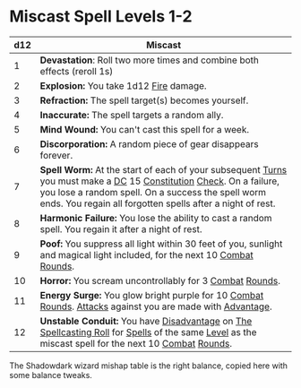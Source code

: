 # Miscast Spell Levels 1-2

| d12 | Miscast                                                                                                                                                                                                                                                                                                                                                                                                          |
| --- | ---------------------------------------------------------------------------------------------------------------------------------------------------------------------------------------------------------------------------------------------------------------------------------------------------------------------------------------------------------------------------------------------------------------- |
| 1   | **Devastation**: Roll two more times and combine both effects (reroll 1s)                                                                                                                                                                                                                                                                                                                                        |
| 2   | **Explosion:** You take 1d12 [Fire](../../Damage%20Types/Fire.md) damage.                                                                                                                                                                                                                                                                                                                                        |
| 3   | **Refraction:** The spell target(s) becomes yourself.                                                                                                                                                                                                                                                                                                                                                            |
| 4   | **Inaccurate:** The spell targets a random ally.                                                                                                                                                                                                                                                                                                                                                                 |
| 5   | **Mind Wound:** You can't cast this spell for a week.                                                                                                                                                                                                                                                                                                                                                            |
| 6   | **Discorporation:** A random piece of gear disappears forever.                                                                                                                                                                                                                                                                                                                                                   |
| 7   | **Spell Worm:** At the start of each of your subsequent [Turns](../../Game%20Procedures/Turn.md) you must make a [DC](../../Game%20Procedures/DC.md) 15 [Constitution](../../Player%20Characters/Chosen%20Statistics/Constitution.md) [Check](../../Game%20Procedures/Check.md). On a failure, you lose a random spell. On a success the spell worm ends. You regain all forgotten spells after a night of rest. |
| 8   | **Harmonic Failure:** You lose the ability to cast a random spell. You regain it after a night of rest.                                                                                                                                                                                                                                                                                                          |
| 9   | **Poof:** You suppress all light within 30 feet of you, sunlight and magical light included, for the next 10 [Combat](../../Game%20Procedures/Combat.md) [Rounds](../../Game%20Procedures/Round.md).                                                                                                                                                                                                             |
| 10  | **Horror:** You scream uncontrollably for 3 [Combat](../../Game%20Procedures/Combat.md) [Rounds](../../Game%20Procedures/Round.md).                                                                                                                                                                                                                                                                              |
| 11  | **Energy Surge:** You glow bright purple for 10 [Combat](../../Game%20Procedures/Combat.md) [Rounds](../../Game%20Procedures/Round.md). [Attacks](../../Game%20Procedures/Attack.md) against you are made with [Advantage](../../Game%20Procedures/Dice%20Rolls/Advantage.md).                                                                                                                                   |
| 12  | **Unstable Conduit:** You have [Disadvantage](../../Game%20Procedures/Dice%20Rolls/Disadvantage.md) on [The Spellcasting Roll](../Spellcasting.md#The%20Spellcasting%20Roll) for [Spells](../Spells.md) of the same [Level](../Spell%20Level.md) as the miscast spell for the next 10 [Combat](../../Game%20Procedures/Combat.md) [Rounds](../../Game%20Procedures/Round.md).                                    |
The Shadowdark wizard mishap table is the right balance, copied here with some balance tweaks.